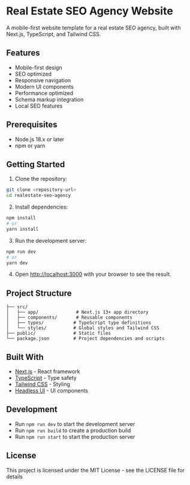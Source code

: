 # Real Estate SEO Agency Website

A mobile-first website template for a real estate SEO agency, built with Next.js, TypeScript, and Tailwind CSS.

## Features

- Mobile-first design
- SEO optimized
- Responsive navigation
- Modern UI components
- Performance optimized
- Schema markup integration
- Local SEO features

## Prerequisites

- Node.js 18.x or later
- npm or yarn

## Getting Started

1. Clone the repository:
```bash
git clone <repository-url>
cd realestate-seo-agency
```

2. Install dependencies:
```bash
npm install
# or
yarn install
```

3. Run the development server:
```bash
npm run dev
# or
yarn dev
```

4. Open [http://localhost:3000](http://localhost:3000) with your browser to see the result.

## Project Structure

```
├── src/
│   ├── app/              # Next.js 13+ app directory
│   ├── components/       # Reusable components
│   ├── types/           # TypeScript type definitions
│   └── styles/          # Global styles and Tailwind CSS
├── public/              # Static files
└── package.json         # Project dependencies and scripts
```

## Built With

- [Next.js](https://nextjs.org/) - React framework
- [TypeScript](https://www.typescriptlang.org/) - Type safety
- [Tailwind CSS](https://tailwindcss.com/) - Styling
- [Headless UI](https://headlessui.dev/) - UI components

## Development

- Run `npm run dev` to start the development server
- Run `npm run build` to create a production build
- Run `npm run start` to start the production server

## License

This project is licensed under the MIT License - see the LICENSE file for details 